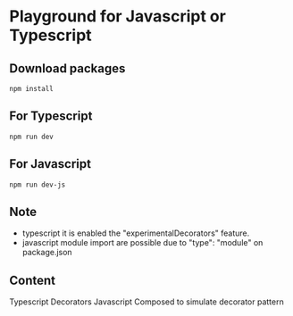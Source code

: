 # Playground for Javascript or Typescript

## Download packages

`npm install`

## For Typescript

`npm run dev`

## For Javascript

`npm run dev-js`

## Note

- typescript it is enabled the "experimentalDecorators" feature.
- javascript module import are possible due to   "type": "module" on package.json

## Content

Typescript Decorators
Javascript Composed to simulate decorator pattern
